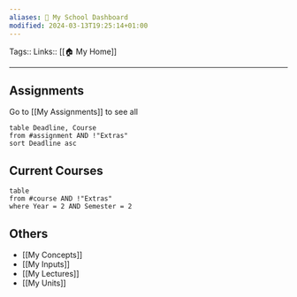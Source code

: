 ```yaml
---
aliases: 🏫 My School Dashboard
modified: 2024-03-13T19:25:14+01:00
---
```

Tags:: 
Links:: [[🏠 My Home]]
___

## Assignments
Go to [[My Assignments]] to see all

```dataview
table Deadline, Course
from #assignment AND !"Extras"
sort Deadline asc
```

## Current Courses
```dataview
table 
from #course AND !"Extras"
where Year = 2 AND Semester = 2
```
## Others
- [[My Concepts]]
- [[My Inputs]]
- [[My Lectures]]
- [[My Units]]